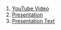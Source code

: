 1. [YouTube Video](https://youtu.be/jcsmgUUGuos)
2. [Presentation](https://dimonwhite-presentation.netlify.app/)
3. [Presentation Text](https://yadi.sk/i/4TkZW0Bpde0JTA)
